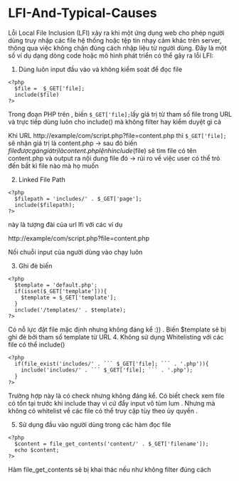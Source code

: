 # LFI-And-Typical-Causes
Lỗi Local File Inclusion (LFI) xảy ra khi một ứng dụng web cho phép người dùng truy nhập các file hệ thống hoặc tệp tin nhạy cảm khác trên server, thông qua việc không chặn đúng cách nhập liệu từ người dùng. Đây là một số ví dụ dạng dòng code hoặc mô hình phát triển có thể gây ra lỗi LFI:

1. Dùng luôn input đầu vào và không kiểm soát để đọc file
```
<?php 
  $file =  $_GET['file];
  include($file)
?>
```
Trong đoạn PHP trên , biến ``` $_GET['file]; ```lấy giá trị từ tham số file trong URL và trực tiếp dùng luôn cho include() mà không filter hay kiểm duyệt gì cả 

Khi URL http://example/com/script.php?file=content.php
thì ``` $_GET['file]; ``` sẽ nhận giá trị là content.php
-> sau đó biến $file được gán giá trị là content.php
lệnh include($file) sẽ tìm file có tên content.php và output ra nội dung file đó
-> rủi ro về việc user có thể trỏ đến bất kì file nào mà họ muốn

2. Linked File Path
```
<?php
  $filepath = 'includes/' . $_GET['page'];  
  include($filepath);
?>
```
này là tượng đài của url lfi với các ví dụ 

http://example/com/script.php?file=content.php

Nối chuỗi input của người dùng vào chạy luôn

3. Ghi đè biến 
```
<?php
  $template = 'default.php';
  if(isset($_GET['template'])){
    $template = $_GET['template'];
  }
  include('/templates/' . $template);
?>
```
Có nỗ lực đặt file mặc định nhưng không đáng kể :)) . Biến $template sẽ bị ghi đè bởi tham số template từ URL
4. Không sử dụng Whitelisting với các file có thể include()

```
<?php
  if(file_exist('includes/' . ``` $_GET['file]; ``` . '.php')){
    include('includes/' . ``` $_GET['file]; ``` . '.php');
  }
?>
```
 Trường hợp này là có check nhưng không đáng kể. Có biết check xem file có tồn tại trước khi include thay vì cứ đẩy input vô tùm lum . Nhưng mà không có whitelist về các file có thể truy cập tùy theo ủy quyền .

5. Sử dụng đầu vào người dùng trong các hàm đọc file 
```
<?php
  $content = file_get_contents('content/' . $_GET['filename']);
  echo $content;
?>
```
 Hàm file_get_contents sẽ bị khai thác nếu như không filter đúng cách























